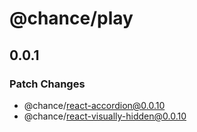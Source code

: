 # @chance/play

## 0.0.1

### Patch Changes

- @chance/react-accordion@0.0.10
- @chance/react-visually-hidden@0.0.10
